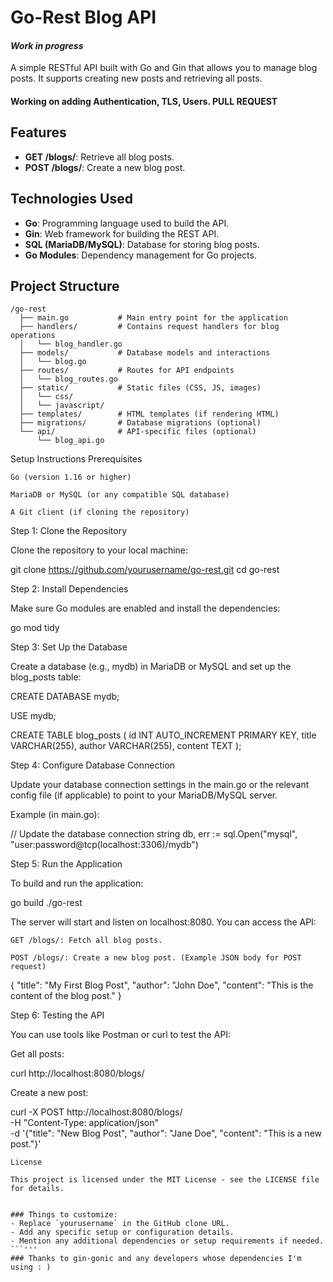 # Go-Rest Blog API 
#### <em>Work in progress </em>

A simple RESTful API built with Go and Gin that allows you to manage blog posts. It supports creating new posts and retrieving all posts.


#### <b> Working on adding Authentication, TLS, Users. PULL REQUEST</b>

## Features

- **GET /blogs/**: Retrieve all blog posts.
- **POST /blogs/**: Create a new blog post.

## Technologies Used

- **Go**: Programming language used to build the API.
- **Gin**: Web framework for building the REST API.
- **SQL (MariaDB/MySQL)**: Database for storing blog posts.
- **Go Modules**: Dependency management for Go projects.

## Project Structure

```plaintext
/go-rest
  ├── main.go           # Main entry point for the application
  ├── handlers/         # Contains request handlers for blog operations
  │   └── blog_handler.go
  ├── models/           # Database models and interactions
  │   └── blog.go
  ├── routes/           # Routes for API endpoints
  │   └── blog_routes.go
  ├── static/           # Static files (CSS, JS, images)
  │   └── css/
  │   └── javascript/
  ├── templates/        # HTML templates (if rendering HTML)
  ├── migrations/       # Database migrations (optional)
  └── api/              # API-specific files (optional)
      └── blog_api.go
```
Setup Instructions
Prerequisites

    Go (version 1.16 or higher)

    MariaDB or MySQL (or any compatible SQL database)

    A Git client (if cloning the repository)

Step 1: Clone the Repository

Clone the repository to your local machine:

git clone https://github.com/yourusername/go-rest.git
cd go-rest

Step 2: Install Dependencies

Make sure Go modules are enabled and install the dependencies:

go mod tidy

Step 3: Set Up the Database

Create a database (e.g., mydb) in MariaDB or MySQL and set up the blog_posts table:

CREATE DATABASE mydb;

USE mydb;

CREATE TABLE blog_posts (
    id INT AUTO_INCREMENT PRIMARY KEY,
    title VARCHAR(255),
    author VARCHAR(255),
    content TEXT
);

Step 4: Configure Database Connection

Update your database connection settings in the main.go or the relevant config file (if applicable) to point to your MariaDB/MySQL server.

Example (in main.go):

// Update the database connection string
db, err := sql.Open("mysql", "user:password@tcp(localhost:3306)/mydb")

Step 5: Run the Application

To build and run the application:

go build
./go-rest

The server will start and listen on localhost:8080. You can access the API:

    GET /blogs/: Fetch all blog posts.

    POST /blogs/: Create a new blog post. (Example JSON body for POST request)

{
  "title": "My First Blog Post",
  "author": "John Doe",
  "content": "This is the content of the blog post."
}

Step 6: Testing the API

You can use tools like Postman or curl to test the API:

Get all posts:

curl http://localhost:8080/blogs/

Create a new post:

curl -X POST http://localhost:8080/blogs/ \
  -H "Content-Type: application/json" \
  -d '{"title": "New Blog Post", "author": "Jane Doe", "content": "This is a new post."}'

```plaintext
License

This project is licensed under the MIT License - see the LICENSE file for details.


### Things to customize:
- Replace `yourusername` in the GitHub clone URL.
- Add any specific setup or configuration details.
- Mention any additional dependencies or setup requirements if needed.
```'''
### Thanks to gin-gonic and any developers whose dependencies I'm using : )
